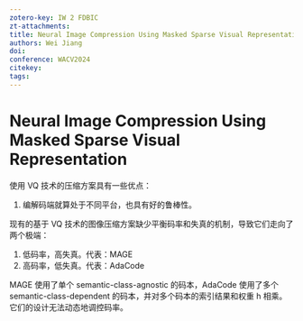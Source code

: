 ```yaml
---
zotero-key: IW 2 FDBIC
zt-attachments: 
title: Neural Image Compression Using Masked Sparse Visual Representation
authors: Wei Jiang
doi: 
conference: WACV2024
citekey: 
tags:
---
```

# Neural Image Compression Using Masked Sparse Visual Representation

使用 VQ 技术的压缩方案具有一些优点：
1. 编解码端就算处于不同平台，也具有好的鲁棒性。


现有的基于 VQ 技术的图像压缩方案缺少平衡码率和失真的机制，导致它们走向了两个极端：
1. 低码率，高失真。代表：MAGE
2. 高码率，低失真。代表：AdaCode

MAGE 使用了单个 semantic-class-agnostic 的码本，AdaCode 使用了多个 semantic-class-dependent 的码本，并对多个码本的索引结果和权重 h 相乘。它们的设计无法动态地调控码率。
